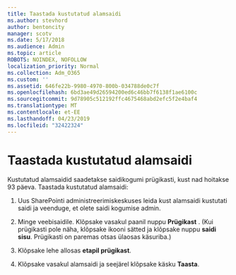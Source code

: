 ```yaml
---
title: Taastada kustutatud alamsaidi
ms.author: stevhord
author: bentoncity
manager: scotv
ms.date: 5/17/2018
ms.audience: Admin
ms.topic: article
ROBOTS: NOINDEX, NOFOLLOW
localization_priority: Normal
ms.collection: Adm_O365
ms.custom: ''
ms.assetid: 646fe22b-9980-4970-800b-034788de0c7f
ms.openlocfilehash: 6bd3ae49d26594200ed6c46bb7f6138f1ae6100c
ms.sourcegitcommit: 9d78905c512192ffc4675468abd2efc5f2e4baf4
ms.translationtype: MT
ms.contentlocale: et-EE
ms.lasthandoff: 04/23/2019
ms.locfileid: "32422324"
---
```

# <a name="restore-a-deleted-subsite"></a>Taastada kustutatud alamsaidi

Kustutatud alamsaidid saadetakse saidikogumi prügikasti, kust nad hoitakse 93 päeva. Taastada kustutatud alamsaidi:
  
1. Uus SharePointi administreerimiskeskuses leida kust alamsaidi kustutati saidi ja veenduge, et olete saidi kogumise admin. 
    
2. Minge veebisaidile. Klõpsake vasakul paanil nuppu **Prügikast** . (Kui prügikasti pole näha, klõpsake ikooni sätted ja klõpsake nuppu **saidi sisu**. Prügikasti on paremas otsas ülaosas käsuriba.)
    
3. Klõpsake lehe allosas **etapil prügikast**.
    
4. Klõpsake vasakul alamsaidi ja seejärel klõpsake käsku **Taasta**.
    

